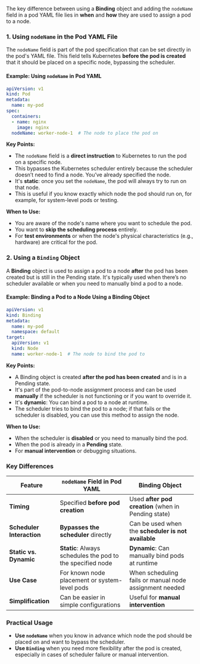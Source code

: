 The key difference between using a **Binding** object and adding the `nodeName` field in a pod YAML file lies in **when** and **how** they are used to assign a pod to a node.

### 1. Using `nodeName` in the Pod YAML File

The `nodeName` field is part of the pod specification that can be set directly in the pod's YAML file. This field tells Kubernetes **before the pod is created** that it should be placed on a specific node, bypassing the scheduler.

#### Example: Using `nodeName` in Pod YAML

```yaml
apiVersion: v1
kind: Pod
metadata:
  name: my-pod
spec:
  containers:
  - name: nginx
    image: nginx
  nodeName: worker-node-1  # The node to place the pod on
```

**Key Points:**
- The `nodeName` field is a **direct instruction** to Kubernetes to run the pod on a specific node.
- This bypasses the Kubernetes scheduler entirely because the scheduler doesn’t need to find a node. You’ve already specified the node.
- It's **static**: once you set the `nodeName`, the pod will always try to run on that node.
- This is useful if you know exactly which node the pod should run on, for example, for system-level pods or testing.

**When to Use:**
- You are aware of the node's name where you want to schedule the pod.
- You want to **skip the scheduling process** entirely.
- For **test environments** or when the node's physical characteristics (e.g., hardware) are critical for the pod.

### 2. Using a `Binding` Object

A **Binding** object is used to assign a pod to a node **after** the pod has been created but is still in the Pending state. It's typically used when there’s no scheduler available or when you need to manually bind a pod to a node.

#### Example: Binding a Pod to a Node Using a Binding Object

```yaml
apiVersion: v1
kind: Binding
metadata:
  name: my-pod
  namespace: default
target:
  apiVersion: v1
  kind: Node
  name: worker-node-1  # The node to bind the pod to
```

**Key Points:**
- A Binding object is created **after the pod has been created** and is in a Pending state.
- It's part of the pod-to-node assignment process and can be used **manually** if the scheduler is not functioning or if you want to override it.
- It's **dynamic**: You can bind a pod to a node at runtime.
- The scheduler tries to bind the pod to a node; if that fails or the scheduler is disabled, you can use this method to assign the node.

**When to Use:**
- When the scheduler is **disabled** or you need to manually bind the pod.
- When the pod is already in a **Pending** state.
- For **manual intervention** or debugging situations.

### Key Differences

| **Feature**                 | **`nodeName` Field in Pod YAML**                              | **Binding Object**                                 |
|-----------------------------|---------------------------------------------------------------|----------------------------------------------------|
| **Timing**                  | Specified **before pod creation**                             | Used **after pod creation** (when in Pending state) |
| **Scheduler Interaction**   | **Bypasses the scheduler** directly                           | Can be used when the **scheduler is not available** |
| **Static vs. Dynamic**      | **Static**: Always schedules the pod to the specified node     | **Dynamic**: Can manually bind pods at runtime      |
| **Use Case**                | For known node placement or system-level pods                 | When scheduling fails or manual node assignment needed |
| **Simplification**          | Can be easier in simple configurations                        | Useful for **manual intervention**                 |

### Practical Usage

- **Use `nodeName`** when you know in advance which node the pod should be placed on and want to bypass the scheduler.
- **Use `Binding`** when you need more flexibility after the pod is created, especially in cases of scheduler failure or manual intervention.
